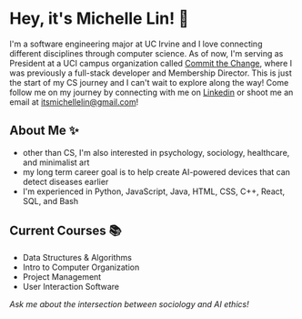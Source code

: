 # Hey, it's Michelle Lin! 👋

I'm a software engineering major at UC Irvine and I love connecting different disciplines through computer science. As of now, I'm serving as President at a UCI campus organization called [Commit the Change](https://ctc-uci.com/), where I was previously a full-stack developer and Membership Director. This is just the start of my CS journey and I can't wait to explore along the way! Come follow me on my journey by connecting with me on [Linkedin](https://www.linkedin.com/in/michellelinca/) or shoot me an email at <itsmichellelin@gmail.com>!

## About Me ✨
- other than CS, I'm also interested in psychology, sociology, healthcare, and minimalist art
- my long term career goal is to help create AI-powered devices that can detect diseases earlier
- I'm experienced in Python, JavaScript, Java, HTML, CSS, C++, React, SQL, and Bash

## Current Courses 📚
- Data Structures & Algorithms
- Intro to Computer Organization
- Project Management
- User Interaction Software


  
*Ask me about the intersection between sociology and AI ethics!*
<!--
**heyitsmichellelin/heyitsmichellelin** is a ✨ _special_ ✨ repository because its `README.md` (this file) appears on your GitHub profile.

Here are some ideas to get you started:

- 🔭 I’m currently working on ...
- 🌱 I’m currently learning ...
- 👯 I’m looking to collaborate on ...
- 🤔 I’m looking for help with ...
- 💬 Ask me about ...
- 📫 How to reach me: ...
- 😄 Pronouns: ...
- ⚡ Fun fact: ...
-->
